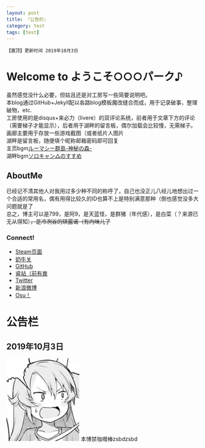 ```yaml
---
layout: post
title: 『公告栏』
category: test
tags: [test]
---
```

```
【置顶】更新时间 2019年10月3日
```

# Welcome to ようこそ○○○パーク♪

虽然感觉没什么必要，但姑且还是对工房写一些简要说明吧。  
本blog通过GitHub+Jekyll配以各路blog模板魔改缝合而成，用于记录破事，整理破物，etc.  
工房使用的是disqus+来必力（livere）的双评论系统，前者用于文章下方的评论（需要梯子才能显示），后者用于湖畔的留言板，偶尔加载会比较慢，无需梯子。  
画廊主要用于存放一些游戏截图（或者纸片人图片  
湖畔是留言板，随便填个昵称邮箱密码即可回复  
主页bgm[ルーマシー群島-神秘の森-](http://music.163.com/song?id=33051800&userid=42724584)  
湖畔bgm[ソロキャン△のすすめ](http://music.163.com/song?id=546730134&userid=42724584)  
## AboutMe

已经记不清其他人对我用过多少种不同的称呼了，自己也没正儿八经儿地想出过一个合适的常用名，偶有用得比较久的ID也算不上是特别满意那种（倒也感觉没多大问题就是了  
总之，博主可以是799，是阿9，是天蓝怪，是群猪（年代感），是白菜（？来源已无从得知）~~，是冷冽谷的琪露诺（有内味儿了~~
### Connect! 

- [Steam页面](https://steamcommunity.com/id/cirnoandcirno/)
- [奶牛关](https://cowlevel.net/people/kafuucirno)
- [GitHub](https://github.com/Atelier-Icelf)
- [睿站（前有粪](https://space.bilibili.com/315312)
- [Twitter](https://twitter.com/764857996)
- [新浪微博](https://weibo.com/u/3199517533)
- [Osu！](https://osu.ppy.sh/users/2433390)


# 公告栏
  
## 2019年10月3日
![top](https://raw.githubusercontent.com/Atelier-Icelf/ImageDept/master/Anime/Komari/QQ%E6%88%AA%E5%9B%BE20180731233146.png)
本博禁咖喱棒zsbdzsbd